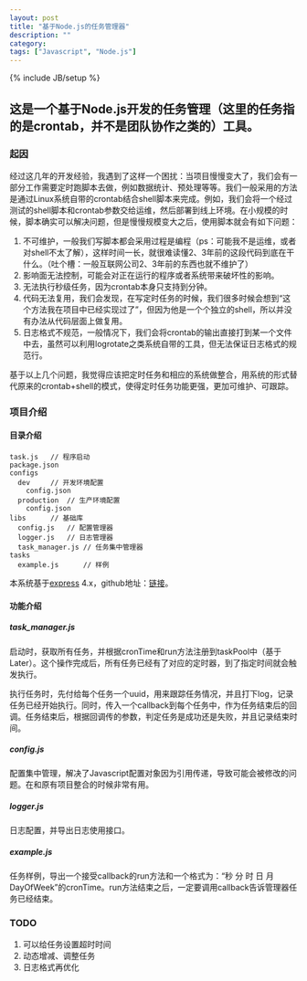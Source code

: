 ```yaml
---
layout: post
title: "基于Node.js的任务管理器"
description: ""
category: 
tags: ["Javascript", "Node.js"]
---
```

{% include JB/setup %}

## 这是一个基于Node.js开发的任务管理（这里的任务指的是crontab，并不是团队协作之类的）工具。

### 起因

经过这几年的开发经验，我遇到了这样一个困扰：当项目慢慢变大了，我们会有一部分工作需要定时跑脚本去做，例如数据统计、预处理等等。我们一般采用的方法是通过Linux系统自带的crontab结合shell脚本来完成。例如，我们会将一个经过测试的shell脚本和crontab参数交给运维，然后部署到线上环境。在小规模的时候，脚本确实可以解决问题，但是慢慢规模变大之后，使用脚本就会有如下问题：

1. 不可维护，一般我们写脚本都会采用过程是编程（ps：可能我不是运维，或者对shell不太了解），这样时间一长，就很难读懂2、3年前的这段代码到底在干什么。（吐个槽：一般互联网公司2、3年前的东西也就不维护了）
2. 影响面无法控制，可能会对正在运行的程序或者系统带来破坏性的影响。
3. 无法执行秒级任务，因为crontab本身只支持到分钟。
4. 代码无法复用，我们会发现，在写定时任务的时候，我们很多时候会想到“这个方法我在项目中已经实现过了”，但因为他是一个个独立的shell，所以并没有办法从代码层面上做复用。
5. 日志格式不规范，一般情况下，我们会将crontab的输出直接打到某一个文件中去，虽然可以利用logrotate之类系统自带的工具，但无法保证日志格式的规范行。

基于以上几个问题，我觉得应该把定时任务和相应的系统做整合，用系统的形式替代原来的crontab+shell的模式，使得定时任务功能更强，更加可维护、可跟踪。

### 项目介绍

#### 目录介绍

    task.js   // 程序启动
    package.json
    configs
      dev     // 开发环境配置
        config.json
      production  // 生产环境配置
        config.json
    libs      // 基础库
      config.js   // 配置管理器
      logger.js   // 日志管理器
      task_manager.js // 任务集中管理器
    tasks
      example.js      // 样例

本系统基于[express](https://github.com/strongloop/express) 4.x，github地址：[链接](https://github.com/roychen-7/task-manager)。

#### 功能介绍

##### task_manager.js

启动时，获取所有任务，并根据cronTime和run方法注册到taskPool中（基于Later）。这个操作完成后，所有任务已经有了对应的定时器，到了指定时间就会触发执行。

执行任务时，先付给每个任务一个uuid，用来跟踪任务情况，并且打下log，记录任务已经开始执行。同时，传入一个callback到每个任务中，作为任务结束后的回调。任务结束后，根据回调传的参数，判定任务是成功还是失败，并且记录结束时间。

##### config.js

配置集中管理，解决了Javascript配置对象因为引用传递，导致可能会被修改的问题。在和原有项目整合的时候非常有用。

##### logger.js

日志配置，并导出日志使用接口。

##### example.js

任务样例，导出一个接受callback的run方法和一个格式为：“秒 分 时 日 月 DayOfWeek”的cronTime。run方法结束之后，一定要调用callback告诉管理器任务已经结束。

### TODO

1. 可以给任务设置超时时间
2. 动态增减、调整任务
3. 日志格式再优化
